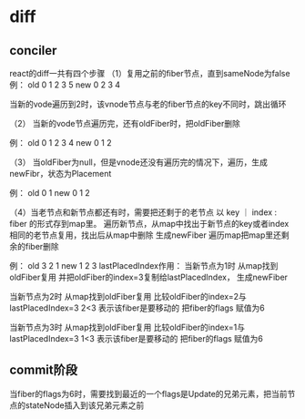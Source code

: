 # diff

## conciler
react的diff一共有四个步骤
（1）复用之前的fiber节点，直到sameNode为false
例：
old  0 1 2 3 5
new  0 2 3 4

当新的vode遍历到2时，该vnode节点与老的fiber节点的key不同时，跳出循环

（2） 当新的vode节点遍历完，还有oldFiber时，把oldFiber删除

例：
old  0 1 2 3 4
new  0 1 2

（3） 当oldFiber为null，但是vnode还没有遍历完的情况下，遍历，生成newFibr，状态为Placement

例：
old  0 1 
new  0 1 2

（4）当老节点和新节点都还有时，需要把还剩于的老节点
以 key ｜ index : fiber 的形式存到map里。
遍历新节点，从map中找出于新节点的key或者index相同的老节点复用，找出后从map中删除
生成newFiber
遍历map把map里还剩余的fiber删除

例：
old  3 2 1
new  1 2 3
lastPlacedIndex作用：
当新节点为1时 从map找到oldFiber复用 并把oldFiber的index=3复制给lastPlacedIndex， 生成newFiber

当新节点为2时 从map找到oldFiber复用 
比较oldFiber的index=2与lastPlacedIndex=3
2<3
表示该fiber是要移动的
把fiber的flags 赋值为6

当新节点为3时 从map找到oldFiber复用
比较oldFiber的index=1与lastPlacedIndex=3
1<3
表示该fiber是要移动的
把fiber的flags 赋值为6

## commit阶段
当fiber的flags为6时，需要找到最近的一个flags是Update的兄弟元素，把当前节点的stateNode插入到该兄弟元素之前